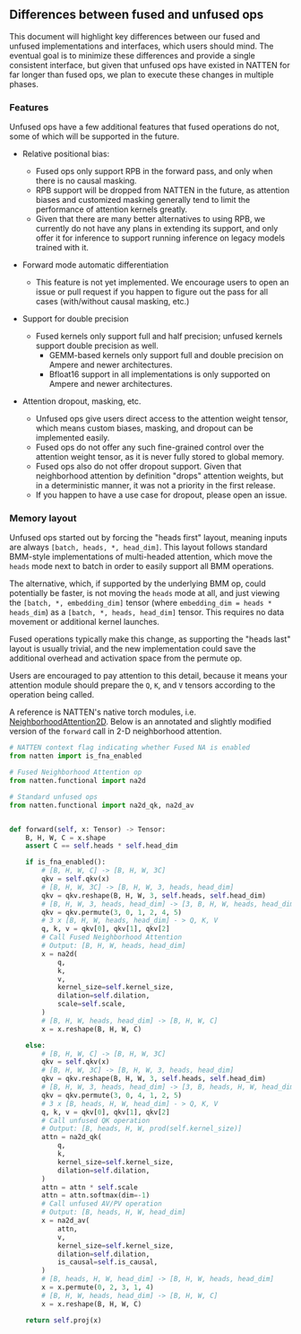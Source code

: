 ## Differences between fused and unfused ops

This document will highlight key differences between our fused and unfused implementations and interfaces, which users should
mind. The eventual goal is to minimize these differences and provide a single consistent interface, but given that unfused ops
have existed in NATTEN for far longer than fused ops, we plan to execute these changes in multiple phases.

### Features
Unfused ops have a few additional features that fused operations do not, some of which will be supported in the future.

* Relative positional bias:
  * Fused ops only support RPB in the forward pass, and only when there is no causal masking. 
  * RPB support will be dropped from NATTEN in the future, as attention biases and customized masking generally tend to limit
  the performance of attention kernels greatly.
  * Given that there are many better alternatives to using RPB, we currently do not have any plans in extending its support,
  and only offer it for inference to support running inference on legacy models trained with it.

* Forward mode automatic differentiation
  * This feature is not yet implemented. We encourage users to open an issue or pull request if you happen to figure out the 
    pass for all cases (with/without causal masking, etc.)

* Support for double precision
  * Fused kernels only support full and half precision; unfused kernels support double precision as well.
    * GEMM-based kernels only support full and double precision on Ampere and newer architectures.
    * Bfloat16 support in all implementations is only supported on Ampere and newer architectures.

* Attention dropout, masking, etc.
  * Unfused ops give users direct access to the attention weight tensor, which means custom biases, masking, and dropout can be
  implemented easily.
  * Fused ops do not offer any such fine-grained control over the attention weight tensor, as it is never fully stored to
  global memory.
  * Fused ops also do not offer dropout support. Given that neighborhood attention by definition "drops" attention weights, but
  in a deterministic manner, it was not a priority in the first release.
  * If you happen to have a use case for dropout, please open an issue.


### Memory layout

Unfused ops started out by forcing the "heads first" layout, meaning inputs are always `[batch, heads, *, head_dim]`.
This layout follows standard BMM-style implementations of multi-headed attention, which move the `heads` mode next to batch in
order to easily support all BMM operations.

The alternative, which, if supported by the underlying BMM op, could potentially be faster, is not moving the `heads` mode at
all, and just viewing the `[batch, *, embedding_dim]` tensor (where `embedding_dim = heads * heads_dim`) as a
`[batch, *, heads, head_dim]` tensor. This requires no data movement or additional kernel launches.

Fused operations typically make this change, as supporting the "heads last" layout is usually trivial, and the new
implementation could save the additional overhead and activation space from the permute op.

Users are encouraged to pay attention to this detail, because it means your attention module should prepare the `Q`, `K`, and
`V` tensors according to the operation being called.

A reference is NATTEN's native torch modules, i.e. [NeighborhoodAttention2D](../../src/natten/natten2d.py).
Below is an annotated and slightly modified version of the `forward` call in 2-D neighborhood attention.

```python
# NATTEN context flag indicating whether Fused NA is enabled
from natten import is_fna_enabled

# Fused Neighborhood Attention op
from natten.functional import na2d

# Standard unfused ops
from natten.functional import na2d_qk, na2d_av


def forward(self, x: Tensor) -> Tensor:
    B, H, W, C = x.shape
    assert C == self.heads * self.head_dim

    if is_fna_enabled():
        # [B, H, W, C] -> [B, H, W, 3C]
        qkv = self.qkv(x)
        # [B, H, W, 3C] -> [B, H, W, 3, heads, head_dim]
        qkv = qkv.reshape(B, H, W, 3, self.heads, self.head_dim)
        # [B, H, W, 3, heads, head_dim] -> [3, B, H, W, heads, head_dim]
        qkv = qkv.permute(3, 0, 1, 2, 4, 5)
        # 3 x [B, H, W, heads, head_dim] - > Q, K, V
        q, k, v = qkv[0], qkv[1], qkv[2]
        # Call Fused Neighborhood Attention
        # Output: [B, H, W, heads, head_dim]
        x = na2d(
            q,
            k,
            v,
            kernel_size=self.kernel_size,
            dilation=self.dilation,
            scale=self.scale,
        )
        # [B, H, W, heads, head_dim] -> [B, H, W, C]
        x = x.reshape(B, H, W, C)

    else:
        # [B, H, W, C] -> [B, H, W, 3C]
        qkv = self.qkv(x)
        # [B, H, W, 3C] -> [B, H, W, 3, heads, head_dim]
        qkv = qkv.reshape(B, H, W, 3, self.heads, self.head_dim)
        # [B, H, W, 3, heads, head_dim] -> [3, B, heads, H, W, head_dim]
        qkv = qkv.permute(3, 0, 4, 1, 2, 5)
        # 3 x [B, heads, H, W, head_dim] - > Q, K, V
        q, k, v = qkv[0], qkv[1], qkv[2]
        # Call unfused QK operation
        # Output: [B, heads, H, W, prod(self.kernel_size)]
        attn = na2d_qk(
            q,
            k,
            kernel_size=self.kernel_size,
            dilation=self.dilation,
        )
        attn = attn * self.scale
        attn = attn.softmax(dim=-1)
        # Call unfused AV/PV operation
        # Output: [B, heads, H, W, head_dim]
        x = na2d_av(
            attn,
            v,
            kernel_size=self.kernel_size,
            dilation=self.dilation,
            is_causal=self.is_causal,
        )
        # [B, heads, H, W, head_dim] -> [B, H, W, heads, head_dim]
        x = x.permute(0, 2, 3, 1, 4)
        # [B, H, W, heads, head_dim] -> [B, H, W, C]
        x = x.reshape(B, H, W, C)

    return self.proj(x)
```
